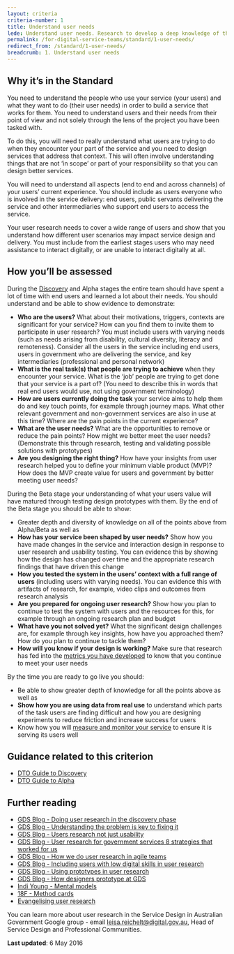 ```yaml
---
layout: criteria
criteria-number: 1
title: Understand user needs
lede: Understand user needs. Research to develop a deep knowledge of the users and their context for using the service.
permalink: /for-digital-service-teams/standard/1-user-needs/
redirect_from: /standard/1-user-needs/
breadcrumb: 1. Understand user needs
---
```

## Why it’s in the Standard
You need to understand the people who use your service (your users) and what they want to do (their user needs) in order to build a service that works for them. You need to understand users and their needs from their point of view and not solely through the lens of the project you have been tasked with. 

To do this, you will need to really understand what users are trying to do when they encounter your part of the service and you need to design services that address that context. This will often involve understanding things that are not ‘in scope’ or part of your responsibility so that you can design better services. 

You will need to understand all aspects (end to end and across channels) of your users’ current experience. You should include as users everyone who is involved in the service delivery: end users, public servants delivering the service and other intermediaries who support end users to access the service. 

Your user research needs to cover a wide range of users and show that you understand how different user scenarios may impact service design and delivery. You must include from the earliest stages users who may need assistance to interact digitally, or are unable to interact digitally at all.

## How you’ll be assessed
During the [Discovery](/standard/service-design-and-delivery-process/discovery/) and Alpha stages the entire team should have spent a lot of time with end users and learned a lot about their needs. You should understand and be able to show evidence to demonstrate: 

* **Who are the users?** What about their motivations, triggers, contexts are significant for your service? How can you find them to invite them to participate in user research? You must include users with varying needs (such as needs arising from disability, cultural diversity, literacy and remoteness). Consider all the users in the service including end users, users in government who are delivering the service, and key intermediaries (professional and personal network)
* **What is the real task(s) that people are trying to achieve** when they encounter your service. What is the ‘job’ people are trying to get done that your service is a part of? (You need to describe this in words that real end users would use, not using government terminology)
* **How are users currently doing the task** your service aims to help them do and key touch points, for example through journey maps.  What other relevant government and non-government services are also in use at this time? Where are the pain points in the current experience?
* **What are the user needs?** What are the opportunities to remove or reduce the pain points? How might we better meet the user needs? (Demonstrate this through research, testing and validating possible solutions with prototypes)
* **Are you designing the right thing?** How have your insights from user research helped you to define your minimum viable product (MVP)? How does the MVP create value for users and government by better meeting user needs?
 
During the Beta stage your understanding of what your users value will have matured through testing design prototypes with them. By the end of the Beta stage you should be able to show:

* Greater depth and diversity of knowledge on all of the points above from Alpha/Beta as well as
* **How has your service been shaped by user needs?** Show how you have made changes in the service and interaction design in response to user research and usability testing. You can evidence this by showing how the design has changed over time and the appropriate research findings that have driven this change
* **How you tested the system in the users’ context with a full range of users** (including users with varying needs). You can evidence this with artifacts of research, for example, video clips and outcomes from research analysis
* **Are you prepared for ongoing user research?** Show how you plan to continue to test the system with users and the resources for this, for example through an ongoing research plan and budget
* **What have you not solved yet?** What the significant design challenges are, for example through key insights, how have you approached them? How do you plan to continue to tackle them?
* **How will you know if your design is working?** Make sure that research has fed into the [metrics you have developed](/standard/11-measure-performance/) to know that you continue to meet your user needs

By the time you are ready to go live you should:

* Be able to show greater depth of knowledge for all the points above as well as
* **Show how you are using data from real use** to understand which parts of the task users are finding difficult and how you are designing experiments to reduce friction and increase success for users
* Know how you will [measure and monitor your service](/standard/11-measure-performance/) to ensure it is serving its users well

## Guidance related to this criterion

* [DTO Guide to Discovery](https://ausdto.github.io/service-handbook/discovery/) 
* [DTO Guide to Alpha](http://ausdto.github.io/service-handbook/alpha/)

## Further reading

* [GDS Blog - Doing user research in the discovery phase](https://userresearch.blog.gov.uk/2015/05/27/doing-user-research-in-the-discovery-phase/)
* [GDS Blog - Understanding the problem is key to fixing it](https://userresearch.blog.gov.uk/2016/01/12/understanding-the-problem-is-key-to-fixing-it/)
* [GDS Blog - Users research not just usability](https://userresearch.blog.gov.uk/2014/06/25/user-research-not-just-usability/)
* [GDS Blog - User research for government services 8 strategies that worked for us](https://userresearch.blog.gov.uk/2015/01/21/user-research-for-government-services-8-strategies-that-worked-for-us/)
* [GDS Blog - How we do user research in agile teams](https://gds.blog.gov.uk/2013/08/30/how-we-do-user-research-in-agile-teams/)
* [GDS Blog - Including users with low digital skills in user research](https://userresearch.blog.gov.uk/2014/08/20/including-users-with-low-digital-skills-in-user-research/)
* [GDS Blog - Using prototypes in user research](https://userresearch.blog.gov.uk/2014/08/27/using-prototypes-in-user-research/)
* [GDS Blog - How designers prototype at GDS](https://designnotes.blog.gov.uk/2014/10/13/how-designers-prototype-at-gds/)
* [Indi Young - Mental models](http://boxesandarrows.com/what-is-your-mental-model/)
* [18F - Method cards](https://methods.18f.gov/index.html)
* [Evangelising user research](https://medium.com/@userfocus/evangelising-user-research-849430701b6e#.bugjnqz76) 

You can learn more about user research in the Service Design in Australian Government Google group - email [leisa.reichelt@digital.gov.au](mailto:leisa.reichelt@digital.gov.au), Head of Service Design and Professional Communities. 

**Last updated**: 6 May 2016
